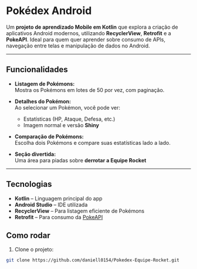 # Pokédex Android

Um **projeto de aprendizado Mobile em Kotlin** que explora a criação de aplicativos Android modernos, utilizando **RecyclerView**, **Retrofit** e a **PokeAPI**. Ideal para quem quer aprender sobre consumo de APIs, navegação entre telas e manipulação de dados no Android.

---

## Funcionalidades

- **Listagem de Pokémons:**  
  Mostra os Pokémons em lotes de 50 por vez, com paginação.
  
- **Detalhes do Pokémon:**  
  Ao selecionar um Pokémon, você pode ver:
  - Estatísticas (HP, Ataque, Defesa, etc.)  
  - Imagem normal e versão **Shiny**

- **Comparação de Pokémons:**  
  Escolha dois Pokémons e compare suas estatísticas lado a lado.

- **Seção divertida:**  
  Uma área para piadas sobre **derrotar a Equipe Rocket**

---

## Tecnologias

- **Kotlin** – Linguagem principal do app  
- **Android Studio** – IDE utilizada  
- **RecyclerView** – Para listagem eficiente de Pokémons  
- **Retrofit** – Para consumo da [PokeAPI](https://pokeapi.co/)  

## Como rodar

1. Clone o projeto:
```bash
git clone https://github.com/daniell0154/Pokedex-Equipe-Rocket.git
